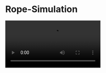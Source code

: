 # Rope-Simulation
![Output sample](https://github.com/WhaleMentalist/Rope-Simulation/tree/master/resources/example.mp4)
